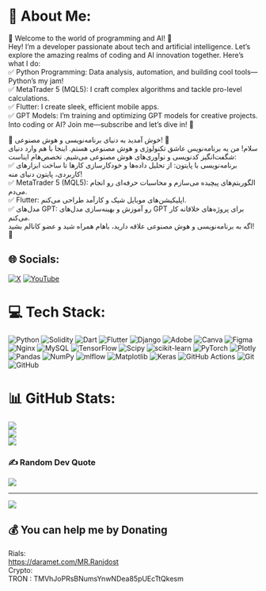 # 💫 About Me:


🎯 Welcome to the world of programming and AI! 🤖<br/>
Hey! I’m a developer passionate about tech and artificial intelligence. Let’s explore the amazing realms of coding and AI innovation together. Here’s what I do:<br/>
✅ Python Programming: Data analysis, automation, and building cool tools—Python’s my jam!<br/>
✅ MetaTrader 5 (MQL5): I craft complex algorithms and tackle pro-level calculations.<br/>
✅ Flutter: I create sleek, efficient mobile apps.<br/>
✅ GPT Models: I’m training and optimizing GPT models for creative projects.<br/>
Into coding or AI? Join me—subscribe and let’s dive in! 🚀<br/>


🎯 خوش آمدید به دنیای برنامه‌نویسی و هوش مصنوعی! 🤖<br/>
سلام! من یه برنامه‌نویس عاشق تکنولوژی و هوش مصنوعی هستم. اینجا با هم وارد دنیای شگفت‌انگیز کدنویسی و نوآوری‌های هوش مصنوعی می‌شیم. تخصص‌هام ایناست:<br/>
✅ برنامه‌نویسی با پایتون: از تحلیل داده‌ها و خودکارسازی کارها تا ساخت ابزارهای کاربردی، پایتون دنیای منه!<br/>
✅ MetaTrader 5 (MQL5): الگوریتم‌های پیچیده می‌سازم و محاسبات حرفه‌ای رو انجام می‌دم.<br/>
✅ Flutter: اپلیکیشن‌های موبایل شیک و کارآمد طراحی می‌کنم.<br/>
✅ مدل‌های GPT: رو آموزش و بهینه‌سازی مدل‌های GPT برای پروژه‌های خلاقانه کار می‌کنم.<br/>
اگه به برنامه‌نویسی و هوش مصنوعی علاقه دارید، باهام همراه شید و عضو کانالم بشید! 🚀<br/>




## 🌐 Socials:
[![X](https://img.shields.io/badge/X-black.svg?logo=X&logoColor=white)](https://x.com/https://twitter.com/MR.Ranjdost) [![YouTube](https://img.shields.io/badge/YouTube-%23FF0000.svg?logo=YouTube&logoColor=white)](https://youtube.com/@MR.Ranjdost) 

# 💻 Tech Stack:
![Python](https://img.shields.io/badge/python-3670A0?style=plastic&logo=python&logoColor=ffdd54) ![Solidity](https://img.shields.io/badge/Solidity-%23363636.svg?style=plastic&logo=solidity&logoColor=white) ![Dart](https://img.shields.io/badge/dart-%230175C2.svg?style=plastic&logo=dart&logoColor=white) ![Flutter](https://img.shields.io/badge/Flutter-%2302569B.svg?style=plastic&logo=Flutter&logoColor=white) ![Django](https://img.shields.io/badge/django-%23092E20.svg?style=plastic&logo=django&logoColor=white) ![Adobe](https://img.shields.io/badge/adobe-%23FF0000.svg?style=plastic&logo=adobe&logoColor=white) ![Canva](https://img.shields.io/badge/Canva-%2300C4CC.svg?style=plastic&logo=Canva&logoColor=white) ![Figma](https://img.shields.io/badge/figma-%23F24E1E.svg?style=plastic&logo=figma&logoColor=white) ![Nginx](https://img.shields.io/badge/nginx-%23009639.svg?style=plastic&logo=nginx&logoColor=white) ![MySQL](https://img.shields.io/badge/mysql-4479A1.svg?style=plastic&logo=mysql&logoColor=white) ![TensorFlow](https://img.shields.io/badge/TensorFlow-%23FF6F00.svg?style=plastic&logo=TensorFlow&logoColor=white) ![Scipy](https://img.shields.io/badge/SciPy-%230C55A5.svg?style=plastic&logo=scipy&logoColor=%white) ![scikit-learn](https://img.shields.io/badge/scikit--learn-%23F7931E.svg?style=plastic&logo=scikit-learn&logoColor=white) ![PyTorch](https://img.shields.io/badge/PyTorch-%23EE4C2C.svg?style=plastic&logo=PyTorch&logoColor=white) ![Plotly](https://img.shields.io/badge/Plotly-%233F4F75.svg?style=plastic&logo=plotly&logoColor=white) ![Pandas](https://img.shields.io/badge/pandas-%23150458.svg?style=plastic&logo=pandas&logoColor=white) ![NumPy](https://img.shields.io/badge/numpy-%23013243.svg?style=plastic&logo=numpy&logoColor=white) ![mlflow](https://img.shields.io/badge/mlflow-%23d9ead3.svg?style=plastic&logo=numpy&logoColor=blue) ![Matplotlib](https://img.shields.io/badge/Matplotlib-%23ffffff.svg?style=plastic&logo=Matplotlib&logoColor=black) ![Keras](https://img.shields.io/badge/Keras-%23D00000.svg?style=plastic&logo=Keras&logoColor=white) ![GitHub Actions](https://img.shields.io/badge/github%20actions-%232671E5.svg?style=plastic&logo=githubactions&logoColor=white) ![Git](https://img.shields.io/badge/git-%23F05033.svg?style=plastic&logo=git&logoColor=white) ![GitHub](https://img.shields.io/badge/github-%23121011.svg?style=plastic&logo=github&logoColor=white)
# 📊 GitHub Stats:
![](https://github-readme-stats.vercel.app/api?username=MRanjdost&theme=github_dark&hide_border=true&include_all_commits=false&count_private=false)<br/>
![](https://github-readme-streak-stats.herokuapp.com/?user=MRanjdost&theme=github_dark&hide_border=true)<br/>
![](https://github-readme-stats.vercel.app/api/top-langs/?username=MRanjdost&theme=github_dark&hide_border=true&include_all_commits=false&count_private=false&layout=compact)

### ✍️ Random Dev Quote
![](https://quotes-github-readme.vercel.app/api?type=horizontal&theme=dark)

---
[![](https://visitcount.itsvg.in/api?id=MRanjdost&icon=0&color=0)](https://visitcount.itsvg.in)

  ## 💰 You can help me by Donating
  Rials:<br/>
        https://daramet.com/MR.Ranjdost<br/>
Crypto:<br/>
        TRON : TMVhJoPRsBNumsYnwNDea85pUEcTtQkesm<br/>

  
<!-- Proudly created with GPRM ( https://gprm.itsvg.in ) -->
